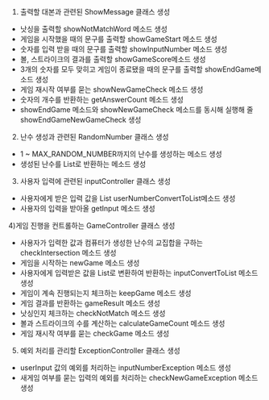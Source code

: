 1) 출력할 대본과 관련된 ShowMessage 클래스 생성
- 낫싱을 출력할 showNotMatchWord 메소드 생성
- 게임을 시작했을 때의 문구를 출력할 showGameStart 메소드 생성
- 숫자를 입력 받을 때의 문구를 출력할 showInputNumber 메소드 생성
- 볼, 스트라이크의 결과를 출력할 showGameScore메소드 생성
- 3개의 숫자를 모두 맞히고 게임이 종료됐을 때의 문구를 출력할 showEndGame메소드 생성
- 게임 재시작 여부를 묻는 showNewGameCheck 메소드 생성
- 숫자의 개수를 반환하는 getAnswerCount 메소드 생성
- showEndGame 메소드와 showNewGameCheck 메소드를 동시해 실행해 줄 showEndGameNewGameCheck 생성

2) 난수 생성과 관련된 RandomNumber 클래스 생성
- 1 ~ MAX_RANDOM_NUMBER까지의 난수를 생성하는 메소드 생성
- 생성된 난수를 List<Integer>로 반환하는 메소드 생성

3) 사용자 입력에 관련된 inputController 클래스 생성
- 사용자에게 받은 입력 값을 List<Integer> userNumberConvertToList메소드 생성
- 사용자의 입력을 받아올 getInput 메소드 생성

4)게임 진행을 컨트롤하는 GameController 클래스 생성
- 사용자가 입력한 값과 컴퓨터가 생성한 난수의 교집합을 구하는 checkIntersection 메소드 생성
- 게임을 시작하는 newGame 메소드 생성
- 사용자에게 입력받은 값을 List<Integer>로 변환하여 반환하는 inputConvertToList 메소드 생성
- 게임이 계속 진행되는지 체크하는 keepGame 메소드 생성
- 게임 결과를 반환하는 gameResult 메소드 생성
- 낫싱인지 체크하는 checkNotMatch 메소드 생성
- 볼과 스트라이크의 수를 계산하는 calculateGameCount 메소드 생성
- 게임 재시작 여부를 묻는 checkGame 메소드 생성

5) 예외 처리를 관리할 ExceptionController 클래스 생성
- userInput 값의 예외를 처리하는 inputNumberException 메소드 생성
- 새게임 여부를 묻는 입력의 예외를 처리하는 checkNewGameException 메소드 생성


